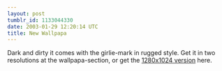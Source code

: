 ```yaml
---
layout: post
tumblr_id: 1133044330  
date: 2003-01-29 12:20:14 UTC
title: New Wallpapa
---
```


Dark and dirty it comes with the girlie-mark in rugged style. Get it in two resolutions at the wallpapa-section, or get the <a href="http://rasmusandersson.se/rp13/gfx/wallpapas/1280_wooh.jpg" target="_blank">1280x1024 version</a> here.
